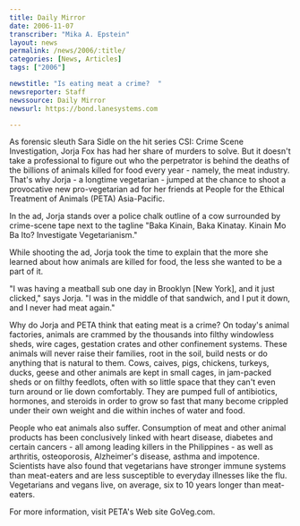 ```yaml
---
title: Daily Mirror
date: 2006-11-07
transcriber: "Mika A. Epstein"
layout: news
permalink: /news/2006/:title/
categories: [News, Articles]
tags: ["2006"]

newstitle: "Is eating meat a crime?  "
newsreporter: Staff
newssource: Daily Mirror
newsurl: https://bond.lanesystems.com

---
```


As forensic sleuth Sara Sidle on the hit series CSI: Crime Scene Investigation, Jorja Fox has had her share of murders to solve. But it doesn't take a professional to figure out who the perpetrator is behind the deaths of the billions of animals killed for food every year - namely, the meat industry. That's why Jorja - a longtime vegetarian - jumped at the chance to shoot a provocative new pro-vegetarian ad for her friends at People for the Ethical Treatment of Animals (PETA) Asia-Pacific.

In the ad, Jorja stands over a police chalk outline of a cow surrounded by crime-scene tape next to the tagline "Baka Kinain, Baka Kinatay. Kinain Mo Ba Ito? Investigate Vegetarianism."

While shooting the ad, Jorja took the time to explain that the more she learned about how animals are killed for food, the less she wanted to be a part of it.

"I was having a meatball sub one day in Brooklyn [New York], and it just clicked," says Jorja. "I was in the middle of that sandwich, and I put it down, and I never had meat again."

Why do Jorja and PETA think that eating meat is a crime? On today's animal factories, animals are crammed by the thousands into filthy windowless sheds, wire cages, gestation crates and other confinement systems. These animals will never raise their families, root in the soil, build nests or do anything that is natural to them. Cows, caives, pigs, chickens, turkeys, ducks, geese and other animals are kept in small cages, in jam-packed sheds or on filthy feedlots, often with so little space that they can't even turn around or lie down comfortably. They are pumped full of antibiotics, hormones, and steroids in order to grow so fast that many become crippled under their own weight and die within inches of water and food.

People who eat animals also suffer. Consumption of meat and other animal products has been conclusively linked with heart disease, diabetes and certain cancers - all among leading killers in the Philippines - as well as arthritis, osteoporosis, Alzheimer's disease, asthma and impotence. Scientists have also found that vegetarians have stronger immune systems than meat-eaters and are less susceptible to everyday illnesses like the flu. Vegetarians and vegans live, on average, six to 10 years longer than meat-eaters.

For more information, visit PETA's Web site GoVeg.com.
